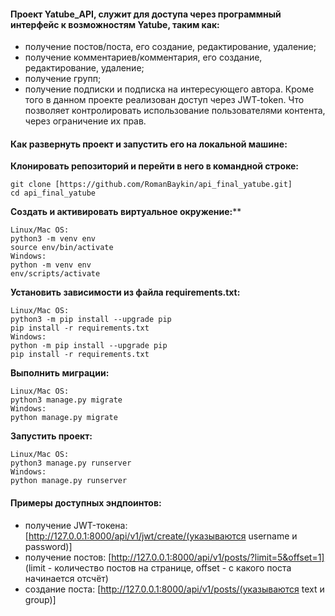 #### Проект Yatube_API, служит для доступа через программный интерфейс к возможностям Yatube, таким как:
- получение постов/поста, его создание, редактирование, удаление;
- получение комментариев/комментария, его создание, редактирование, удаление;
- получение групп;
- получение подписки и подписка на интересующего автора.
Кроме того в данном проекте реализован доступ через JWT-token. 
Что позволяет контролировать использование пользователями контента, через ограничение их прав.

#### Как развернуть проект и запустить его на локальной машине:

**Клонировать репозиторий и перейти в него в командной строке:**
```
git clone [https://github.com/RomanBaykin/api_final_yatube.git]
cd api_final_yatube
```
**Cоздать и активировать виртуальное окружение:****
```
Linux/Mac OS:
python3 -m venv env
source env/bin/activate
Windows:
python -m venv env
env/scripts/activate
```
**Установить зависимости из файла requirements.txt:**
```
Linux/Mac OS:
python3 -m pip install --upgrade pip
pip install -r requirements.txt
Windows:
python -m pip install --upgrade pip
pip install -r requirements.txt
```
**Выполнить миграции:**
```
Linux/Mac OS:
python3 manage.py migrate
Windows:
python manage.py migrate
```
**Запустить проект:**
```
Linux/Mac OS:
python3 manage.py runserver
Windows:
python manage.py runserver
```
#### Примеры доступных эндпоинтов:
- получение JWT-токена: [http://127.0.0.1:8000/api/v1/jwt/create/(указываются username и password)]
- получение постов: [http://127.0.0.1:8000/api/v1/posts/?limit=5&offset=1] (limit - количество постов на странице, offset - с какого поста начинается отсчёт)
- создание поста: [http://127.0.0.1:8000/api/v1/posts/(указываются text и group)]
